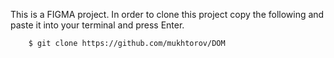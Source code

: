 This is a FIGMA project.
In order to clone this project copy the following and 
paste it into your terminal and press Enter.

```
    $ git clone https://github.com/mukhtorov/DOM
```
